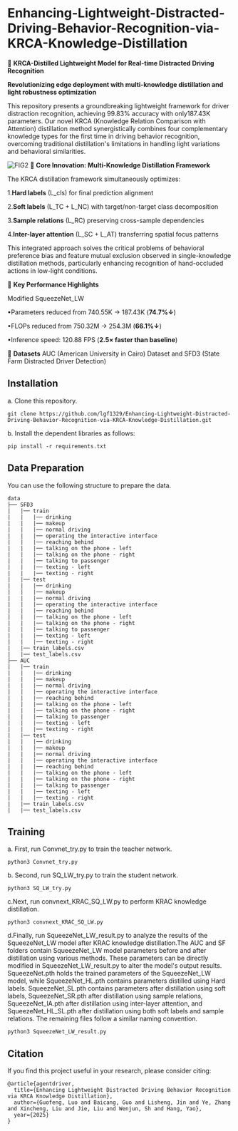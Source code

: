 # Enhancing-Lightweight-Distracted-Driving-Behavior-Recognition-via-KRCA-Knowledge-Distillation
🚀 ​​**KRCA-Distilled Lightweight Model for Real-time Distracted Driving Recognition​​**

​​**Revolutionizing edge deployment with multi-knowledge distillation and light robustness optimization​​**

This repository presents a groundbreaking lightweight framework for driver distraction recognition, achieving ​​99.83% accuracy​​ with only ​​187.43K parameters​​. Our novel KRCA (Knowledge Relation Comparison with Attention) distillation method synergistically combines four complementary knowledge types for the first time in driving behavior recognition, overcoming traditional distillation's limitations in handling light variations and behavioral similarities.

![FIG2](https://github.com/user-attachments/assets/a57d5f69-e033-46ef-9a46-9fc48697940b)
🔬 ​​**Core Innovation: Multi-Knowledge Distillation Framework​​**

The KRCA distillation framework simultaneously optimizes:

1.**​​Hard labels​​** (L_cls) for final prediction alignment

2.​​**Soft labels​​** (L_TC + L_NC) with target/non-target class decomposition

3.**Sample relations​​** (L_RC) preserving cross-sample dependencies

4.​​**Inter-layer attention​​** (L_SC + L_AT) transferring spatial focus patterns

This integrated approach solves the critical problems of ​​behavioral preference bias​​ and ​​feature mutual exclusion​​ observed in single-knowledge distillation methods, particularly enhancing recognition of hand-occluded actions  in low-light conditions.


🌟 ​​**Key Performance Highlights​**

Modified SqueezeNet_LW

•Parameters reduced from 740.55K → 187.43K (**74.7%↓**)

•FLOPs reduced from 750.32M → 254.3M (**66.1%↓**)

•Inference speed: 120.88 FPS (**2.5× faster than baseline**)

📁 ​​**Datasets​**
AUC (American University in Cairo) Dataset​ and SFD3 (State Farm Distracted Driver Detection)​
## Installation
a. Clone this repository.
```shell
git clone https://github.com/lgf1329/Enhancing-Lightweight-Distracted-Driving-Behavior-Recognition-via-KRCA-Knowledge-Distillation.git
```

b. Install the dependent libraries as follows:

```
pip install -r requirements.txt 
```

## Data Preparation

You can use the following structure to prepare the data.
```
data
├── SFD3
|   |── train
|   |   |── drinking
|   |   |── makeup
|   |   |── normal driving
|   |   |── operating the interactive interface
|   |   |── reaching behind
|   |   |── talking on the phone - left
|   |   |── talking on the phone - right
|   |   |── talking to passenger
|   |   |── texting - left
|   |   |── texting - right
|   |── test
|   |   |── drinking
|   |   |── makeup
|   |   |── normal driving
|   |   |── operating the interactive interface
|   |   |── reaching behind
|   |   |── talking on the phone - left
|   |   |── talking on the phone - right
|   |   |── talking to passenger
|   |   |── texting - left
|   |   |── texting - right
|   |── train_labels.csv
|   |── test_labels.csv
├── AUC
|   |── train
|   |   |── drinking
|   |   |── makeup
|   |   |── normal driving
|   |   |── operating the interactive interface
|   |   |── reaching behind
|   |   |── talking on the phone - left
|   |   |── talking on the phone - right
|   |   |── talking to passenger
|   |   |── texting - left
|   |   |── texting - right
|   |── test
|   |   |── drinking
|   |   |── makeup
|   |   |── normal driving
|   |   |── operating the interactive interface
|   |   |── reaching behind
|   |   |── talking on the phone - left
|   |   |── talking on the phone - right
|   |   |── talking to passenger
|   |   |── texting - left
|   |   |── texting - right
|   |── train_labels.csv
|   |── test_labels.csv
```

## Training

a. First, run Convnet_try.py to train the teacher network.

```
python3 Convnet_try.py
```

b. Second, run SQ_LW_try.py to train the student network.
```
python3 SQ_LW_try.py
```
c.Next, run convnext_KRAC_SQ_LW.py to perform KRAC knowledge distillation.
```
python3 convnext_KRAC_SQ_LW.py
```
d.Finally, run SqueezeNet_LW_result.py to analyze the results of the SqueezeNet_LW model after KRAC knowledge distillation.The AUC and SF folders contain SqueezeNet_LW model parameters before and after distillation using various methods. These parameters can be directly modified in SqueezeNet_LW_result.py to alter the model's output results. SqueezeNet.pth holds the trained parameters of the SqueezeNet_LW model, while SqueezeNet_HL.pth contains parameters distilled using Hard labels. SqueezeNet_SL.pth contains parameters after distillation using soft labels, SqueezeNet_SR.pth after distillation using sample relations, SqueezeNet_IA.pth after distillation using inter-layer attention, and SqueezeNet_HL_SL.pth after distillation using both soft labels and sample relations. The remaining files follow a similar naming convention.
```
python3 SqueezeNet_LW_result.py
```

## Citation 
If you find this project useful in your research, please consider citing:

```
@article{agentdriver,
  title={Enhancing Lightweight Distracted Driving Behavior Recognition via KRCA Knowledge Distillation},
  author={Guofeng, Luo and Baicang, Guo and Lisheng, Jin and Ye, Zhang and Xincheng, Liu and Jie, Liu and Wenjun, Sh and Hang, Yao},
  year={2025}
}
```
